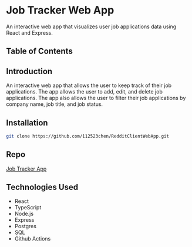 # Job Tracker Web App

An interactive web app that visualizes user job applications data using React and Express.

## Table of Contents

## Introduction

An interactive web app that allows the user to keep track of their job applications. The app allows the user to add, edit, and delete job applications. The app also allows the user to filter their job applications by company name, job title, and job status.

## Installation

```bash
git clone https://github.com/112523chen/RedditClientWebApp.git
```

## Repo

[Job Tracker App](https://github.com/112523chen/Job-Tracker-Web-App)

## Technologies Used

- React
- TypeScript
- Node.js
- Express
- Postgres
- SQL
- Github Actions
